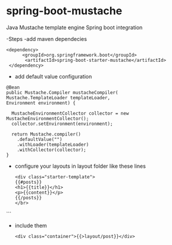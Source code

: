 # spring-boot-mustache

Java Mustache template engine Spring boot integration

-Steps
  -add maven dependecies
 
```
<dependency>          
      <groupId>org.springframework.boot</groupId>
       <artifactId>spring-boot-starter-mustache</artifactId>
 </dependency>
```

  - add default value configuration
  
   ```
   @Bean
 public Mustache.Compiler mustacheCompiler(
   Mustache.TemplateLoader templateLoader, 
   Environment environment) {
  
     MustacheEnvironmentCollector collector = new MustacheEnvironmentCollector();
     collector.setEnvironment(environment);
  
     return Mustache.compiler()
       .defaultValue("")
       .withLoader(templateLoader)
       .withCollector(collector);
 }
```

 - configure your layouts in layout folder like these lines
    
   ```
   <div class="starter-template"> 
   {{#posts}} 
   <h1>{{title}}</h1> 
   <p>{{content}}</p> 
   {{/posts}} 
   </br>
  </div> 
    ```


  - include them
      ```
     <div class="container">{{>layout/post}}</div>
```
